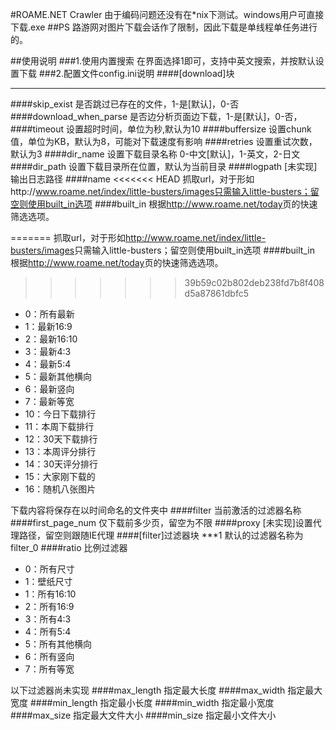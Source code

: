 #ROAME.NET Crawler
由于编码问题还没有在*nix下测试。windows用户可直接下载.exe
##PS
路游网对图片下载会话作了限制，因此下载是单线程单任务进行的。

##使用说明
###1.使用内置搜索
在界面选择1即可，支持中英文搜索，并按默认设置下载
###2.配置文件config.ini说明
####[download]块
***
####skip_exist
是否跳过已存在的文件，1-是[默认]，0-否
####download_when_parse 
是否边分析页面边下载，1-是[默认]，0-否，
####timeout
设置超时时间，单位为秒,默认为10
####buffersize
设置chunk值，单位为KB，默认为8，可能对下载速度有影响
####retries
设置重试次数，默认为3
####dir_name
设置下载目录名称 0-中文[默认]，1-英文，2-日文
####dir_path
设置下载目录所在位置，默认为当前目录
####logpath
[未实现]输出日志路径
####name
<<<<<<< HEAD
抓取url，对于形如http://www.roame.net/index/little-busters/images只需输入little-busters；留空则使用built_in选项
####built_in
根据<http://www.roame.net/today>页的快速筛选选项。

=======
抓取url，对于形如<http://www.roame.net/index/little-busters/images>只需输入little-busters；留空则使用built_in选项
####built_in
根据<http://www.roame.net/today>页的快速筛选选项。
>>>>>>> 39b59c02b802deb238fd7b8f408d5a87861dbfc5
* 0：所有最新
* 1：最新16:9
* 2：最新16:10
* 3：最新4:3
* 4：最新5:4
* 5：最新其他横向
* 6：最新竖向
* 7：最新等宽
* 10：今日下载排行
* 11：本周下载排行
* 12：30天下载排行
* 13：本周评分排行
* 14：30天评分排行
* 15：大家刚下载的
* 16：随机八张图片

下载内容将保存在以时间命名的文件夹中
####filter
当前激活的过滤器名称
####first_page_num
仅下载前多少页，留空为不限
####proxy
[未实现]设置代理路径，留空则跟随IE代理
####[filter]过滤器块
***1
默认的过滤器名称为filter_0
####ratio
比例过滤器

* 0：所有尺寸
* 1：壁纸尺寸
* 1：所有16:10
* 2：所有16:9
* 3：所有4:3
* 4：所有5:4
* 5：所有其他横向
* 6：所有竖向
* 7：所有等宽

以下过滤器尚未实现
####max_length
指定最大长度
####max_width
指定最大宽度
####min_length
指定最小长度
####min_width
指定最小宽度
####max_size
指定最大文件大小
####min_size
指定最小文件大小
